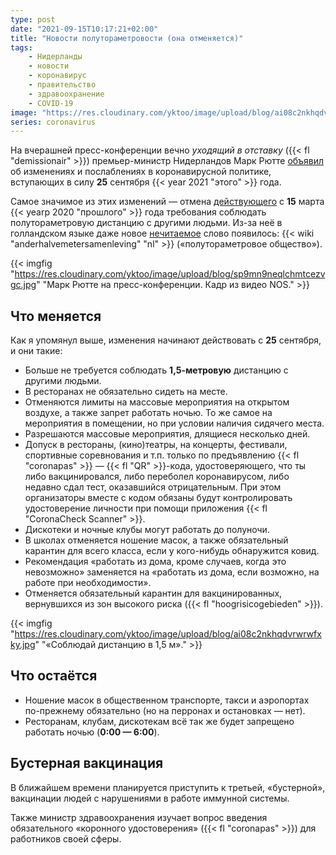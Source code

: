```yaml
---
type: post
date: "2021-09-15T10:17:21+02:00"
title: "Новости полутораметровости (она отменяется)"
tags:
    - Нидерланды
    - новости
    - коронавирус
    - правительство
    - здравоохранение
    - COVID-19
image: "https://res.cloudinary.com/yktoo/image/upload/blog/ai08c2nkhqdvrwrwfxky.jpg"
series: coronavirus
---
```


На вчерашней пресс-конференции вечно *уходящий в отставку* ({{< fl "demissionair" >}}) премьер-министр Нидерландов Марк Рютте [объявил](https://nos.nl/artikel/2397809-anderhalvemeterregel-en-thuiswerkadvies-verdwijnen-dit-verandert-per-25-september) об изменениях и послаблениях в коронавирусной политике, вступающих в силу **25** сентября {{< year 2021 "этого" >}} года.

Самое значимое из этих изменений — отмена [действующего](0736) с **15** марта {{< yearp 2020 "прошлого" >}} года требования соблюдать полутораметровую дистанцию с другими людьми. Из-за неё в голландском языке даже новое [нечитаемое](0344) слово появилось: {{< wiki "anderhalvemetersamenleving" "nl" >}} («полутораметровое общество»).

<!--more-->

{{< imgfig "https://res.cloudinary.com/yktoo/image/upload/blog/sp9mn9neqlchmtcezvgc.jpg" "Марк Рютте на пресс-конференции. Кадр из видео NOS." >}}

## Что меняется

Как я упомянул выше, изменения начинают действовать с **25** сентября, и они такие:

* Больше не требуется соблюдать **1,5-метровую** дистанцию с другими людьми.
* В ресторанах не обязательно сидеть на месте.
* Отменяются лимиты на массовые мероприятия на открытом воздухе, а также запрет работать ночью. То же самое на мероприятия в помещении, но при условии наличия сидячего места.
* Разрешаются массовые мероприятия, длящиеся несколько дней.
* Допуск в рестораны, (кино)театры, на концерты, фестивали, спортивные соревнования и т.п. только по предъявлению {{< fl "coronapas" >}} — {{< fl "QR" >}}-кода, удостоверяющего, что ты либо вакцинировался, либо переболел коронавирусом, либо недавно сдал тест, оказавшийся отрицательным. При этом организаторы вместе с кодом обязаны будут контролировать удостоверение личности при помощи приложения {{< fl "CoronaCheck Scanner" >}}.
* Дискотеки и ночные клубы могут работать до полуночи.
* В школах отменяется ношение масок, а также обязательный карантин для всего класса, если у кого-нибудь обнаружится ковид.
* Рекомендация «работать из дома, кроме случаев, когда это невозможно» заменяется на «работать из дома, если возможно, на работе при необходимости».
* Отменяется обязательный карантин для вакцинированных, вернувшихся из зон высокого риска ({{< fl "hoogrisicogebieden" >}}).

{{< imgfig "https://res.cloudinary.com/yktoo/image/upload/blog/ai08c2nkhqdvrwrwfxky.jpg" "«Соблюдай дистанцию в 1,5 м»." >}}

## Что остаётся

* Ношение масок в общественном транспорте, такси и аэропортах по-прежнему обязательно (но на перронах и остановках — нет).
* Ресторанам, клубам, дискотекам всё так же будет запрещено работать ночью (**0:00 — 6:00**).

## Бустерная вакцинация

В ближайшем времени планируется приступить к третьей, «бустерной», вакцинации людей с нарушениями в работе иммунной системы.

Также министр здравоохранения изучает вопрос введения обязательного «коронного удостоверения» ({{< fl "coronapas" >}}) для работников своей сферы.
